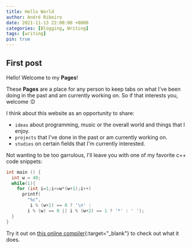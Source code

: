 ```yaml
---
title: Hello World
author: André Ribeiro
date: 2021-11-13 22:00:00 +0000
categories: [Blogging, Writing]
tags: [writing]
pin: true
---
```


## First post

Hello! Welcome to my **Pages**!

These **Pages** are a place for any person to keep tabs on what I've been doing in the past and am currently working on.
So if that interests you, welcome :D

I think about this website as an opportunity to share:
- `ideas` about programming, music or the overall world and things that I enjoy.
- `projects` that I've done in the past or am currently working on.
- `studies` on certain fields that I'm currently interested.


Not wanting to be too garrulous, I'll leave you with one of my favorite c++ code snippets: 

```c++
int main () { 
  int w = 40; 
  while(1){ 
    for (int i=1;i<=w*(w+1);i++) 
      printf( 
        "%c", 
         i % (w+1) == 0 ? '\n' : 
        i % (w) == 0 || i % (w+2) == 1 ? '*' : ' '); 
  }
}
``` 

Try it out on [this online compiler](https://onlinegdb.com/k1-HH4tZB){:target="_blank"} to check out what it does.